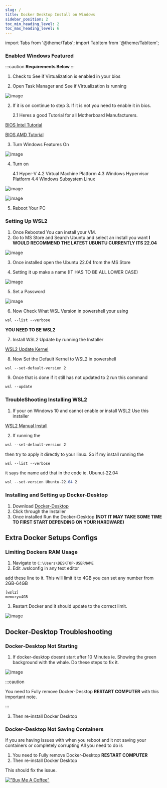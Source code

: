 ```yaml
---
slug: /
title: Docker Desktop Install on Windows
sidebar_position: 2
toc_min_heading_level: 2
toc_max_heading_level: 6
---
```


import Tabs from '@theme/Tabs';
import TabItem from '@theme/TabItem';

<Tabs>
  <TabItem value="1. Enabled Windows Featured" label="1. Enabled Windows Featured" default>

### Enabled Windows Featured

:::caution
**Requirements Below**
:::

1. Check to See if Virtualization is enabled in your bios




1. Open Task Manager and See if Virtualization is running

![image](https://user-images.githubusercontent.com/35183970/214379760-2a63886b-2a0c-48d1-b343-c8a4af61e308.png)

2. If it is on continue to step 3. If it is not you need to enable it in bios.

   2.1 Heres a good Tutorial for all Motherboard Manufacturers.  

[BIOS Intel Tutorial](https://www.isumsoft.com/computer/enable-virtualization-technology-vt-x-in-bios-or-uefi.html)

[BIOS AMD Tutorial](https://www.elevenforum.com/t/enable-or-disable-cpu-virtualization-in-uefi-bios-firmware-settings-on-windows-pc.4928/)

3. Turn Windows Features On

![image](https://user-images.githubusercontent.com/35183970/214376796-9c2d80ec-f0ab-45e0-ad78-7067a164aa66.png)

4. Turn on 

   4.1 Hyper-V
   4.2 Virtual Machine Platform
   4.3 Windows Hypervisor Platform
   4.4 Windows Subsystem Linux

![image](https://user-images.githubusercontent.com/35183970/214377364-7cde6b34-abb7-4fc1-b53d-c1011511c76c.png)

![image](https://user-images.githubusercontent.com/35183970/214377439-360d5e7c-e7af-4bac-93c7-da957390b4bc.png)

5. Reboot Your PC

  </TabItem>
  <TabItem value="Setting Up WSL2" label="2. Setting Up WSL2" default>


### Setting Up WSL2
1. Once Rebooted You can install your VM.
2. Go to MS Store and Search Ubuntu and select an install you want **I WOULD RECOMMEND THE LATEST UBUNTU CURRENTLY ITS 22.04**

![image](https://user-images.githubusercontent.com/35183970/214380880-a74efe95-22b9-4303-b6e9-2ad205eb9310.png)

3. Once installed open the Ubuntu 22.04 from the MS Store

4. Setting it up make a name (IT HAS TO BE ALL LOWER CASE)

![image](https://user-images.githubusercontent.com/35183970/214381679-2cb4ddcf-b264-4c33-98ca-10bf19a6767c.png)


5. Set a Password

![image](https://user-images.githubusercontent.com/35183970/214381766-6a4b1c17-6c7e-4727-bebc-3734de0fcafc.png)


6. Now Check What WSL Version in powershell your using

```css
wsl --list --verbose
```

**YOU NEED TO BE WSL2**

7. Install WSL2 Update by running the Installer

[WSL2 Update Kernel](https://wslstorestorage.blob.core.windows.net/wslblob/wsl_update_x64.msi)

8. Now Set the Default Kernel to WSL2 in powershell

```css
wsl --set-default-version 2
```

9. Once that is done if it still has not updated to 2 run this command

```css
wsl --update
```

### TroubleShooting Installing WSL2
1. If your on Windows 10 and cannot enable or install WSL2 Use this installer

[WSL2 Manual Install](https://www.catalog.update.microsoft.com/Search.aspx?q=KB4566116)

2.  If running the 

```css
wsl --set-default-version 2
```

 then try to apply it directly to your linux. So if my install running the 
 
 ```css
 wsl --list --verbose
 ```
 
  it says the name add that in the code ie. Ubunut-22.04 

```css
wsl --set-version Ubuntu-22.04 2
```

  </TabItem>
  <TabItem value="Installing and Setting up Docker-Desktop" label="3. Installing and Setting up Docker-Desktop" default>

### Installing and Setting up Docker-Desktop

1. Download [Docker-Desktop](https://www.docker.com/products/docker-desktop/)
2. Click through the Installer
3. Once installed Run the Docker-Desktop **(NOT IT MAY TAKE SOME TIME TO FIRST START DEPENDING ON YOUR HARDWARE)** 


## Extra Docker Setups Configs

### Limiting Dockers RAM Usage

1. Navigate to `C:\Users\DESKTOP-USERNAME`
2. Edit .wslconfig in any text editor

add these line to it. This will limit it to 4GB you can set any number from 2GB-64GB

```
[wsl2]
memory=4GB
```
3. Restart Docker and it should update to the correct limit.

![image](https://user-images.githubusercontent.com/35183970/217377016-d8ecf6b4-5ddd-44c3-811b-64609d285ea6.png)



## Docker-Desktop Troubleshooting

### Docker-Desktop Not Starting 
1. If docker-desktop doesnt start after 10 Minutes ie. Showing the green background with the whale. Do these steps to fix it.

![image](https://user-images.githubusercontent.com/35183970/214384179-41aa86e1-07cb-4a0e-b94b-eb7122806105.png)

:::caution

You need to Fully remove Docker-Desktop **RESTART COMPUTER** with this important note.

:::


3. Then re-install Docker Desktop

### Docker-Desktop Not Saving Containers

If you are having issues with when you reboot  and it not saving your containers or completely corrupting All you need to do is 

1. You need to Fully remove Docker-Desktop **RESTART COMPUTER**
2. Then re-install Docker Desktop

This should fix the issue.
  </TabItem>
</Tabs>

[!["Buy Me A Coffee"](https://www.buymeacoffee.com/assets/img/custom_images/orange_img.png)](https://www.buymeacoffee.com/demonwarriortech)